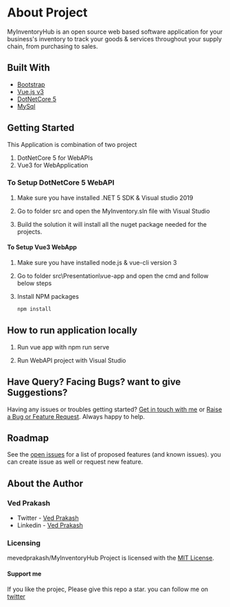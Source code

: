 # About Project

MyInventoryHub is an open source web based software application for your business's inventory to track your goods &amp; services throughout  your supply chain, from purchasing to sales.

## Built With

* [Bootstrap](https://getbootstrap.com)
* [Vue.js v3](https://v3.vuejs.org/)
* [DotNetCore 5](https://github.com/dotnet/core)
* [MySql](https://www.mysql.com/)

<!-- GETTING STARTED -->
## Getting Started

This Application is combination of two project

1. DotNetCore 5 for WebAPIs
2. Vue3 for WebApplication

### To Setup DotNetCore 5 WebAPI

1. Make sure you have installed .NET 5 SDK & Visual studio 2019

2. Go to folder src and open the MyInventory.sln file with Visual Studio

3. Build the solution it will install all the nuget package needed for the projects.

#### To Setup Vue3 WebApp

1. Make sure you have installed node.js & vue-cli version 3

2. Go to folder src\Presentation\vue-app and open the cmd and follow below steps

3. Install NPM packages

   ```sh
   npm install
   ```

## How to run application locally

1. Run vue app with npm run serve

2. Run WebAPI project with Visual Studio

## Have Query? Facing Bugs? want to give Suggestions?

Having any issues or troubles getting started? [Get in touch with me](https://twitter.com/vedprakashtech) or [Raise a Bug or Feature Request](https://github.com/mevedprakash/MyInventoryHub/issues/new). Always happy to help.

## Roadmap

See the [open issues](https://github.com/mevedprakash/MyInventoryHub/issues) for a list of proposed features (and known issues). you can create issue as well or request new feature.

## About the Author

### Ved Prakash

* Twitter - [Ved Prakash](https://twitter.com/vedprakashtech)
* Linkedin - [Ved Prakash](linkedin.com/in/yadav-ved/)

### Licensing

mevedprakash/MyInventoryHub Project is licensed with the [MIT License](https://github.com/mevedprakash/MyInventoryHub/blob/main/LICENSE).

#### Support me

If you like the projec, Please give this repo a star.
you can follow me on [twitter](https://twitter.com/vedprakashtech)

